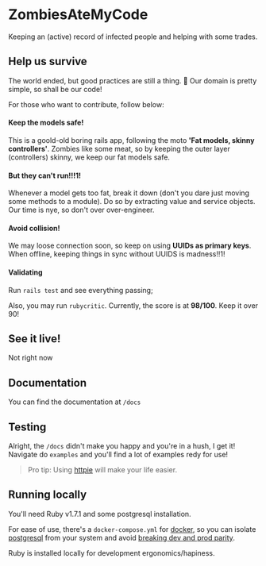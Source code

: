 # ZombiesAteMyCode
Keeping an (active) record of infected people and helping with some trades.

## Help us survive

The world ended, but good practices are still a thing. :pray:
Our domain is pretty simple, so shall be our code!

For those who want to contribute, follow below:

#### Keep the models safe!

This is a goold-old boring rails app, following the moto **'Fat models, skinny controllers'**.
Zombies like some meat, so by keeping the outer layer (controllers) skinny, we keep our fat models safe.

#### But they can't run!!!1!

Whenever a model gets too fat, break it down (don't you dare just moving some methods to a module).
Do so by extracting value and service objects.
Our time is nye, so don't over over-engineer.

#### Avoid collision!

We may loose connection soon, so keep on using **UUIDs as primary keys**. 
When offline, keeping things in sync without UUIDS is madness!!1!

#### Validating

Run `rails test` and see everything passing;

Also, you may run `rubycritic`. Currently, the score is at **98/100**. Keep it over 90!

## See it live!

Not right now

## Documentation
You can find the documentation at `/docs`

## Testing

Alright, the `/docs` didn't make you happy and you're in a hush, I get it!
Navigate do `examples` and you'll find a lot of examples redy for use!

> Pro tip: Using [httpie](https://httpie.org/) will make your life easier.

## Running locally

You'll need Ruby v1.7.1 and some postgresql installation.

For ease of use, there's a `docker-compose.yml` for [docker](https://www.docker.com/), so you can isolate [postgresql](https://www.postgresql.org/) from your system and avoid [breaking dev and prod parity](https://12factor.net/).

Ruby is installed locally for development ergonomics/hapiness.
